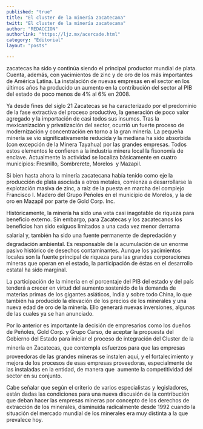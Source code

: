 ```yaml
---
published: "true"
title: "El cluster de la minería zacatecana"
twitt: "El cluster de la minería zacatecana"
author: "REDACCION"
authorlink: "https://ljz.mx/acercade.html"
category: "Editorial"
layout: "posts"

---
```



  zacatecas ha sido y continúa siendo el principal productor mundial de plata. Cuenta, además, con yacimientos de zinc y de oro de los más importantes de América Latina. La instalación de nuevas empresas en el sector en los últimos años ha producido un aumento en la contribución del sector al PIB del estado de poco menos de 4% al 6% en 2008.



  Ya desde fines del siglo 21 Zacatecas se ha caracterizado por el predominio de la fase extractiva del proceso productivo, la generación de poco valor agregado y la importación de casi todos sus insumos. Tras la mexicanización y privatización del sector, ocurrió un fuerte proceso de modernización y concentración en torno a la gran minería. La pequeña minería se vio significativamente reducida y la mediana ha sido absorbida (con excepción de la Minera Tayahua) por las grandes empresas. Todos estos elementos le confieren a la industria minera local la fisonomía de enclave. Actualmente la actividad se localiza básicamente en cuatro municipios: Fresnillo, Sombrerete, Morelos  y Mazapil.



  Si bien hasta ahora la minería zacatecana había tenido como eje la producción de plata asociada a otros metales, comienza a desarrollarse la explotación masiva de zinc, a raíz de la puesta en marcha del complejo Francisco I. Madero del Grupo Peñoles en el municipio de Morelos, y la de oro en Mazapil por parte de Gold Corp. Inc.



  Históricamente, la minería ha sido una veta casi inagotable de riqueza para beneficio externo. Sin embargo, para Zacatecas y los zacatecanos los beneficios han sido exiguos limitados a una cada vez menor derrama salarial y, también ha sido una fuente permanente de depredación y degradación ambiental. Es responsable de la acumulación de un enorme pasivo histórico de desechos contaminantes. Aunque los yacimientos locales son la fuente principal de riqueza para las grandes corporaciones mineras que operan en el estado, la participación de éstas en el desarrollo estatal ha sido marginal.



  La participación de la minería en el porcentaje del PIB del estado y del país tenderá a crecer en virtud del aumento sostenido de la demanda de materias primas de los gigantes asiáticos, India y sobre todo China, lo que también ha producido la elevación de los precios de los minerales y una nueva edad de oro de la minería. Ello generará nuevas inversiones, algunas de las cuales ya se han anunciado.



  Por lo anterior es importante la decisión de empresarios como los dueños de Peñoles, Gold Corp. y Grupo Carso, de aceptar la propuesta del Gobierno del Estado para iniciar el proceso de integración del Cluster de la minería en Zacatecas, que contempla esfuerzos para que las empresas proveedoras de las grandes mineras se instalen aquí, y el fortalecimiento y mejora de los procesos de esas empresas proveedoras, especialmente de las instaladas en la entidad, de manera que  aumente la competitividad del sector en su conjunto.



  Cabe señalar que según el criterio de varios especialistas y legisladores, están dadas las condiciones para una nueva discusión de la contribución que deban hacer las empresas mineras por concepto de los derechos de extracción de los minerales, disminuida radicalmente desde 1992 cuando la situación del mercado mundial de los minerales era muy distinta a la que prevalece hoy.

